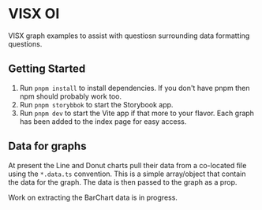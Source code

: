 # VISX OI

VISX graph examples to assist with questiosn surrounding data formatting questions.

## Getting Started

1. Run `pnpm install` to install dependencies. If you don't have pnpm then npm should probably work too.
2. Run `pnpm storybbok` to start the Storybook app.
3. Run `pnpm dev` to start the Vite app if that more to your flavor. Each graph has been added to the index page for easy access.

## Data for graphs

At present the Line and Donut charts pull their data from a co-located file using the `*.data.ts` convention. This is a simple array/object that contain the data for the graph. The data is then passed to the graph as a prop.

Work on extracting the BarChart data is in progress.
